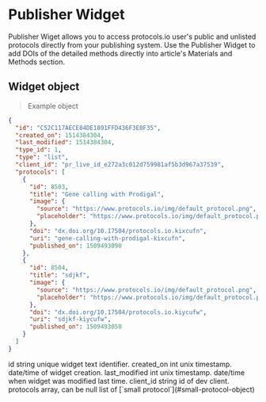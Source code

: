 # Publisher Widget

Publisher Wiget allows you to access protocols.io user's public and unlisted protocols directly from your publishing system. Use the Publisher Widget to add DOIs of the detailed methods directly into article's Materials and Methods section.

## Widget object

> Example object

```json
{
  "id": "C52C117AECE84DE1891FFD436F3E0F35",
  "created_on": 1514384304,
  "last_modified": 1514384304,
  "type_id": 1,
  "type": "list",
  "client_id": "pr_live_id_e272a3c012d759981af5b3d967a37539",
  "protocols": [
    {
      "id": 8503,
      "title": "Gene calling with Prodigal",
      "image": {
        "source": "https://www.protocols.io/img/default_protocol.png",
        "placeholder": "https://www.protocols.io/img/default_protocol.png"
      },
      "doi": "dx.doi.org/10.17504/protocols.io.kixcufn",
      "uri": "gene-calling-with-prodigal-kixcufn",
      "published_on": 1509493090
    },
    {
      "id": 8504,
      "title": "sdjkf",
      "image": {
        "source": "https://www.protocols.io/img/default_protocol.png",
        "placeholder": "https://www.protocols.io/img/default_protocol.png"
      },
      "doi": "dx.doi.org/10.17504/protocols.io.kiycufw",
      "uri": "sdjkf-kiycufw",
      "published_on": 1509493050
    }
  ]
}
```

<params>
  <item>
    <parameter>
      id
      <gray>string</gray>
    </parameter>
    <desc>
      unique widget text identifier.
    </desc>
  </item>
  <item>
    <parameter>
      created_on
      <gray>int</gray>
    </parameter>
    <desc>
      unix timestamp. date/time of widget creation.
    </desc>
  </item>
  <item>
    <parameter>
      last_modified
      <gray>int</gray>
    </parameter>
    <desc>
      unix timestamp. date/time when widget was modified last time.
    </desc>
  </item>
  <item>
    <parameter>
      client_id
      <gray>string</gray>
    </parameter>
    <desc>
      id of dev client.
    </desc>
  </item>
  <item>
    <parameter>
      protocols
      <gray>array, can be null</gray>
    </parameter>
    <desc>
      list of [`small protocol`](#small-protocol-object) 
    </desc>
  </item>
</params>
